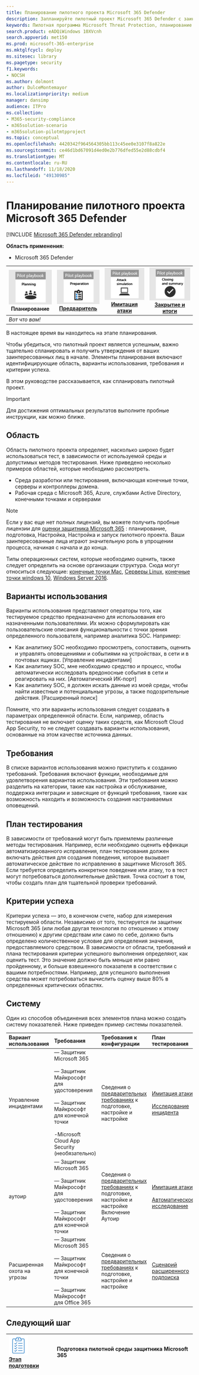 ```yaml
---
title: Планирование пилотного проекта Microsoft 365 Defender
description: Запланируйте пилотный проект Microsoft 365 Defender с заинтересованными лицами, чтобы управлять ожиданиями и обеспечить успешный результат.
keywords: Пилотная программа Microsoft Threat Protection, планирование пилотного проекта Microsoft Threat Protection, оценка защиты от угроз Майкрософт, пилотный проект Microsoft Threat Protection, пилотный проект Microsoft Threat Protection, безопасность кибератак, повышенная постоянная угроза, Корпоративная защита, устройства, устройства, удостоверения, пользователи, данные, приложения, инциденты, автоматизированное исследование и исправление, расширенный поиск
search.product: eADQiWindows 10XVcnh
search.appverid: met150
ms.prod: microsoft-365-enterprise
ms.mktglfcycl: deploy
ms.sitesec: library
ms.pagetype: security
f1.keywords:
- NOCSH
ms.author: dolmont
author: DulceMontemayor
ms.localizationpriority: medium
manager: dansimp
audience: ITPro
ms.collection:
- M365-security-compliance
- m365solution-scenario
- m365solution-pilotmtpproject
ms.topic: conceptual
ms.openlocfilehash: 4420342f964564305bb113c45ee0e3107f8a822e
ms.sourcegitcommit: ce46d1bd67091d4ed0e2b776dfed55e2d88cdbf4
ms.translationtype: MT
ms.contentlocale: ru-RU
ms.lasthandoff: 11/18/2020
ms.locfileid: "49130985"
---
```

# <a name="planning-your-pilot-microsoft-365-defender-project"></a>Планирование пилотного проекта Microsoft 365 Defender 

[!INCLUDE [Microsoft 365 Defender rebranding](../includes/microsoft-defender.md)]


**Область применения:**
- Microsoft 365 Defender

|![Планирование](../../media/phase-diagrams/1-planning.png)<br/>Планирование|[![Подготовка](../../media/phase-diagrams/2-prepare.png)](prepare-mtpeval.md)<br/>[Предваритель](prepare-mtpeval.md) | [![Имитация атаки](../../media/phase-diagrams/3-simluate.png)](mtp-pilot-simulate.md)<br/>[Имитация атаки](mtp-pilot-simulate.md) | [![Закрытие и итоги](../../media/phase-diagrams/4-summary.png)](mtp-pilot-close.md)<br/>[Закрытие и итоги](mtp-pilot-close.md)|
|--|--|--|--|
|*Вот что вам!*| | | |

В настоящее время вы находитесь на этапе планирования.

Чтобы убедиться, что пилотный проект является успешным, важно тщательно спланировать и получить утверждения от ваших заинтересованных лиц в начале. Элементы планирования включают идентифицирующие область, варианты использования, требования и критерии успеха.

В этом руководстве рассказывается, как спланировать пилотный проект. 

>[!IMPORTANT]
>Для достижения оптимальных результатов выполните пробные инструкции, как можно ближе.


## <a name="scope"></a>Область

Область пилотного проекта определяет, насколько широко будет использоваться тест, в зависимости от используемой среды и допустимых методов тестирования. Ниже приведено несколько примеров областей, которые необходимо рассмотреть.
- Среда разработки или тестирования, включающая конечные точки, серверы и контроллеры домена.
- Рабочая среда с Microsoft 365, Azure, службами Active Directory, конечными точками и серверами

>[!NOTE]
>Если у вас еще нет полных лицензий, вы можете получить пробные лицензии для [оценки защитника Microsoft 365](https://aka.ms/mtp-trial-lab) : планирование, подготовка, Настройка, Настройка и запуск пилотного проекта. Ваши заинтересованные лица играют значительную роль в упрощении процесса, начиная с начала и до конца.

Типы операционных систем, которые необходимо оценить, также следует определить на основе организации структура. Сюда могут относиться следующие: [конечные точки Mac](https://docs.microsoft.com/windows/security/threat-protection/microsoft-defender-atp/microsoft-defender-atp-mac#system-requirements), [Серверы Linux](https://docs.microsoft.com/windows/security/threat-protection/microsoft-defender-atp/microsoft-defender-atp-linux#system-requirements), [конечные точки windows 10](https://docs.microsoft.com/windows/security/threat-protection/microsoft-defender-atp/minimum-requirements#supported-windows-versions), [Windows Server 2016](https://docs.microsoft.com/windows/security/threat-protection/microsoft-defender-atp/minimum-requirements#supported-windows-versions).

## <a name="use-cases"></a>Варианты использования

Варианты использования представляют операторы того, как тестируемое средство предназначено для использования его назначенными пользователями. Их можно сформулировать как пользовательские описания функциональности с точки зрения определенного пользователя, например аналитика SOC. Например:
- Как аналитику SOC необходимо просмотреть, сопоставить, оценить и управлять оповещениями и событиями на устройствах, в сети и в почтовых ящиках. [Управление инцидентами]
- Как аналитику SOC, мне необходимо средство и процесс, чтобы автоматически исследовать вредоносные события в сети и реагировать на них. [Автоматический ИК-порт]
- Как аналитику SOC, я должен искать данные из моей среды, чтобы найти известные и потенциальные угрозы, а также подозрительные действия. [Расширенный поиск]

Помните, что эти варианты использования следует создавать в параметрах определенной области. Если, например, область тестирования не включает оценку таких средств, как Microsoft Cloud App Security, то не следует создавать варианты использования, основанные на этом качестве источника данных.

## <a name="requirements"></a>Требования

В списке вариантов использования можно приступить к созданию требований. Требования включают функции, необходимые для удовлетворения вариантов использования. Эти требования можно разделить на категории, такие как настройка и обслуживание, поддержка интеграции и зависящие от функций требования, такие как возможность находить и возможность создания настраиваемых оповещений.

## <a name="test-plan"></a>План тестирования

В зависимости от требований могут быть приемлемы различные методы тестирования. Например, если необходимо оценить еффикаци автоматизированного исправления, план тестирования должен включать действия для создания поведения, которое вызывает автоматическое действие по исправлению в защитнике Microsoft 365. Если требуется определить конкретное поведение или атаку, то в тест могут потребоваться дополнительные действия. Точка состоит в том, чтобы создать план для тщательной проверки требований.

## <a name="success-criteria"></a>Критерии успеха

Критерии успеха — это, в конечном счете, набор для измерения тестируемой области. Независимо от того, тестируется ли защитник Microsoft 365 (или любая другая технология по отношению к этому отношению) к другим средствам или само по себе, должно быть определено количественное условие для определения значения, предоставляемого средством. В зависимости от области, требований и плана тестирования критерии успешного выполнения определяют, как оценить тест. Это значение должно быть меньше или равно пройденному, и больше взвешенного показателя в соответствии с вашими потребностями. Например, для успешного выполнения средства может потребоваться вычислить оценку выше 80% в определенных критических областях.

## <a name="scorecard"></a>Систему

Один из способов объединения всех элементов плана можно создать систему показателей. Ниже приведен пример системы показателей.

| Вариант использования | Требования | Требования к конфигурации | План тестирования | Ожидаемый результат | Состояние тестирования | Оценка | Примечания |
|:-------|:-------|:-------|:-------|:-------|:-------|:-------|:-------|
|Управление инцидентами|— Защитник Microsoft 365  </br></br>— Защитник Майкрософт для удостоверения </br></br>— Защитник Майкрософт для конечной точки </br></br>-Microsoft Cloud App Security (необязательно)|Сведения о [предварительных требованиях](https://aka.ms/mtp-trial-lab) к подготовке, настройке и настройке |[Имитация атаки](mtp-pilot-simulate.md) <br></br>[Исследование инцидента](https://docs.microsoft.com/microsoft-365/security/mtp/mtp-pilot-simulate#investigate-an-incident) |С помощью расследований можно оценить область и влияние инцидента и управлять инцидентом.||||
|аутоир|— Защитник Microsoft 365 </br></br>— Защитник Майкрософт для удостоверения </br></br>— Защитник Майкрософт для конечной точки |Сведения о [предварительных требованиях](https://aka.ms/mtp-trial-lab) к подготовке, настройке и настройке <br>Включение Аутоир  |[Имитация атаки](mtp-pilot-simulate.md) <br></br>[Автоматическое исследование](https://docs.microsoft.com/microsoft-365/security/mtp/mtp-pilot-simulate.md#automated-investigation-and-remediation) |Оповещения и происшествия автоматически исправляются защитником Microsoft 365||||
|Расширенная охота на угрозы|— Защитник Microsoft 365 </br></br>— Защитник Майкрософт для конечной точки </br></br>— Защитник Майкрософт для Office 365 |Сведения о [предварительных требованиях](https://aka.ms/mtp-trial-lab) к подготовке, настройке и настройке|[Сценарий расширенного подпоиска](https://docs.microsoft.com/microsoft-365/security/mtp/mtp-pilot-simulate.md#advanced-hunting-scenario) |Исследования могут находить данные с помощью расширенного поиска, сведение к затронутым сущностям и создание пользовательских обнаружений||||



## <a name="next-step"></a>Следующий шаг
|![Этап подготовки](../../media/mtp/prep.png) <br>[Этап подготовки](prepare-mtpeval.md) | Подготовка пилотной среды защитника Microsoft 365
|:-------|:-----|
